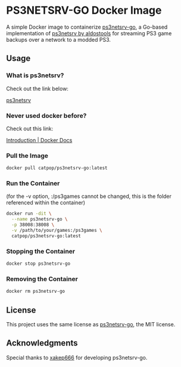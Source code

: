# PS3NETSRV-GO Docker Image

A simple Docker image to containerize [ps3netsrv-go](https://github.com/xakep666/ps3netsrv-go), a Go-based implementation of [ps3netsrv by aldostools](https://github.com/aldostools/webMAN-MOD/tree/master/_Projects_/ps3netsrv) for streaming PS3 game backups over a network to a modded PS3.

## Usage

### What is ps3netsrv?

Check out the link below:

[ps3netsrv](https://github.com/aldostools/webMAN-MOD/tree/master/_Projects_/ps3netsrv)

### Never used docker before?

Check out this link:

[Introduction | Docker Docs](https://docs.docker.com/get-started/introduction/)

### Pull the Image
```bash
docker pull catpop/ps3netsrv-go:latest
```

### Run the Container
(for the -v option, :/ps3games cannot be changed, this is the folder referenced within the container)
```bash
docker run -dit \
  --name ps3netsrv-go \
  -p 38008:38008 \
  -v /path/to/your/games:/ps3games \
  catpop/ps3netsrv-go:latest
```

### Stopping the Container
```bash
docker stop ps3netsrv-go
```

### Removing the Container
```bash
docker rm ps3netsrv-go
```

## License
This project uses the same license as [ps3netsrv-go](https://github.com/xakep666/ps3netsrv-go), the MIT license.

## Acknowledgments
Special thanks to [xakep666](https://github.com/xakep666) for developing ps3netsrv-go.


